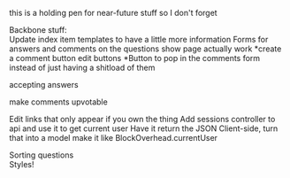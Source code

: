 this is a holding pen for near-future stuff so I don't forget

Backbone stuff:  
  Update index item templates to have a little more information
  Forms for answers and comments on the questions show page actually work
    *create a comment button
    edit buttons
  *Button to pop in the comments form instead of just having a shitload of them

  accepting answers

  make comments upvotable

  Edit links that only appear if you own the thing
  Add sessions controller to api and use it to get current user
    Have it return the JSON
    Client-side, turn that into a model
    make it like BlockOverhead.currentUser

  Sorting questions  
  Styles!
